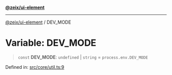 [**@zeix/ui-element**](../README.md)

***

[@zeix/ui-element](../globals.md) / DEV\_MODE

# Variable: DEV\_MODE

> `const` **DEV\_MODE**: `undefined` \| `string` = `process.env.DEV_MODE`

Defined in: [src/core/util.ts:9](https://github.com/zeixcom/ui-element/blob/1e5ebee179adfc4619d3d0e9d2b864d1e97ba797/src/core/util.ts#L9)
